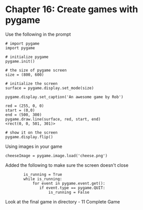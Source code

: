 # Chapter 16: Create games with pygame

Use the following in the prompt

```
# import pygame
import pygame

# initialize pygame
pygame.init()

# the size of pygame screen
size = (800, 600)

# initialize the screen
surface = pygame.display.set_mode(size)

pygame.display.set_caption('An awesome game by Rob')

red = (255, 0, 0)
start = (0,0)
end = (500, 300)
pygame.draw.line(surface, red, start, end)
<rect(0, 0, 501, 301)>

# show it on the screen
pygame.display.flip()
```

Using images in your game
```
cheeseImage = pygame.image.load('cheese.png')
```

Added the following to make sure the screen doesn't close
```
        is_running = True
        while is_running:
            for event in pygame.event.get():
               if event.type == pygame.QUIT:
                   is_running = False
```                   

Look at the final game in directory - 11 Complete Game
